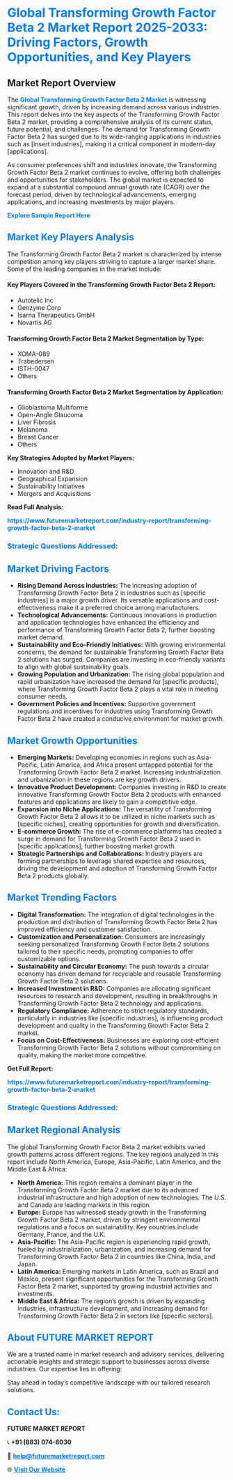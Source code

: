 <h1 style="color: #007BFF;">Global Transforming Growth Factor Beta 2 Market Report 2025-2033: Driving Factors, Growth Opportunities, and Key Players</h1>

<section id="overview">
<h2>Market Report Overview</h2>
<p>The <a href="https://www.futuremarketreport.com/industry-report/transforming-growth-factor-beta-2-market" style="color: #007BFF; text-decoration: none;"><strong>Global Transforming Growth Factor Beta 2 Market</strong></a> is witnessing significant growth, driven by increasing demand across various industries. This report delves into the key aspects of the Transforming Growth Factor Beta 2 market, providing a comprehensive analysis of its current status, future potential, and challenges. The demand for Transforming Growth Factor Beta 2 has surged due to its wide-ranging applications in industries such as [insert industries], making it a critical component in modern-day [applications].</p>
<p>As consumer preferences shift and industries innovate, the Transforming Growth Factor Beta 2 market continues to evolve, offering both challenges and opportunities for stakeholders. The global market is expected to expand at a substantial compound annual growth rate (CAGR) over the forecast period, driven by technological advancements, emerging applications, and increasing investments by major players.</p>
</section>

<section id="overview">
<p><a href="https://www.futuremarketreport.com/request-sample/reportId=52899" style="color: #007BFF; text-decoration: none;"><strong>Explore Sample Report Here</strong></a></p>
</section>

<section id="key-players">
<h2 style="color: #007BFF;">Market Key Players Analysis</h2>
<p>The Transforming Growth Factor Beta 2 market is characterized by intense competition among key players striving to capture a larger market share. Some of the leading companies in the market include:</p>
<h4>Key Players Covered in the Transforming Growth Factor Beta 2 Report:</h4>
<ul><li>Autotelic Inc</li><li>Genzyme Corp</li><li>Isarna Therapeutics GmbH</li><li>Novartis AG</li></ul>
<h4>Transforming Growth Factor Beta 2 Market Segmentation by Type:</h4>
<ul><li>XOMA-089</li><li>Trabedersen</li><li>ISTH-0047</li><li>Others</li></ul>

<h4>Transforming Growth Factor Beta 2 Market Segmentation by Application:</h4>
<ul><li>Glioblastoma Multiforme</li><li>Open-Angle Glaucoma</li><li>Liver Fibrosis</li><li>Melanoma</li><li>Breast Cancer</li><li>Others</li></ul>
<p><strong>Key Strategies Adopted by Market Players:</strong></p>
<ul>
<li>Innovation and R&D</li>
<li>Geographical Expansion</li>
<li>Sustainability Initiatives</li>
<li>Mergers and Acquisitions</li>
</ul>
</section>

<section>
<p><strong>Read Full Analysis: </strong></p><a href="https://www.futuremarketreport.com/industry-report/transforming-growth-factor-beta-2-market" style="color: #007BFF; text-decoration: none;"><strong>https://www.futuremarketreport.com/industry-report/transforming-growth-factor-beta-2-market</strong></a>
<h3 style="color: #007BFF;">Strategic Questions Addressed:</h3>
</section>

<section id="driving-factors">
<h2 style="color: #007BFF;">Market Driving Factors</h2>
<ul>
<li><strong>Rising Demand Across Industries:</strong> The increasing adoption of Transforming Growth Factor Beta 2 in industries such as [specific industries] is a major growth driver. Its versatile applications and cost-effectiveness make it a preferred choice among manufacturers.</li>
<li><strong>Technological Advancements:</strong> Continuous innovations in production and application technologies have enhanced the efficiency and performance of Transforming Growth Factor Beta 2, further boosting market demand.</li>
<li><strong>Sustainability and Eco-Friendly Initiatives:</strong> With growing environmental concerns, the demand for sustainable Transforming Growth Factor Beta 2 solutions has surged. Companies are investing in eco-friendly variants to align with global sustainability goals.</li>
<li><strong>Growing Population and Urbanization:</strong> The rising global population and rapid urbanization have increased the demand for [specific products], where Transforming Growth Factor Beta 2 plays a vital role in meeting consumer needs.</li>
<li><strong>Government Policies and Incentives:</strong> Supportive government regulations and incentives for industries using Transforming Growth Factor Beta 2 have created a conducive environment for market growth.</li>
</ul>
</section>

<section id="growth-opportunities">
<h2 style="color: #007BFF;">Market Growth Opportunities</h2>
<ul>
<li><strong>Emerging Markets:</strong> Developing economies in regions such as Asia-Pacific, Latin America, and Africa present untapped potential for the Transforming Growth Factor Beta 2 market. Increasing industrialization and urbanization in these regions are key growth drivers.</li>
<li><strong>Innovative Product Development:</strong> Companies investing in R&D to create innovative Transforming Growth Factor Beta 2 products with enhanced features and applications are likely to gain a competitive edge.</li>
<li><strong>Expansion into Niche Applications:</strong> The versatility of Transforming Growth Factor Beta 2 allows it to be utilized in niche markets such as [specific niches], creating opportunities for growth and diversification.</li>
<li><strong>E-commerce Growth:</strong> The rise of e-commerce platforms has created a surge in demand for Transforming Growth Factor Beta 2 used in [specific applications], further boosting market growth.</li>
<li><strong>Strategic Partnerships and Collaborations:</strong> Industry players are forming partnerships to leverage shared expertise and resources, driving the development and adoption of Transforming Growth Factor Beta 2 products globally.</li>
</ul>
</section>

<section id="trending-factors">
<h2 style="color: #007BFF;">Market Trending Factors</h2>
<ul>
<li><strong>Digital Transformation:</strong> The integration of digital technologies in the production and distribution of Transforming Growth Factor Beta 2 has improved efficiency and customer satisfaction.</li>
<li><strong>Customization and Personalization:</strong> Consumers are increasingly seeking personalized Transforming Growth Factor Beta 2 solutions tailored to their specific needs, prompting companies to offer customizable options.</li>
<li><strong>Sustainability and Circular Economy:</strong> The push towards a circular economy has driven demand for recyclable and reusable Transforming Growth Factor Beta 2 solutions.</li>
<li><strong>Increased Investment in R&D:</strong> Companies are allocating significant resources to research and development, resulting in breakthroughs in Transforming Growth Factor Beta 2 technology and applications.</li>
<li><strong>Regulatory Compliance:</strong> Adherence to strict regulatory standards, particularly in industries like [specific industries], is influencing product development and quality in the Transforming Growth Factor Beta 2 market.</li>
<li><strong>Focus on Cost-Effectiveness:</strong> Businesses are exploring cost-efficient Transforming Growth Factor Beta 2 solutions without compromising on quality, making the market more competitive.</li>
</ul>
</section>

<section>
<p><strong>Get Full Report: </strong></p><a href="https://www.futuremarketreport.com/industry-report/transforming-growth-factor-beta-2-market" style="color: #007BFF; text-decoration: none;"><strong>https://www.futuremarketreport.com/industry-report/transforming-growth-factor-beta-2-market</strong></a>
<h3 style="color: #007BFF;">Strategic Questions Addressed:</h3>
</section>


<section id="regional-analysis">
<h2 style="color: #007BFF;">Market Regional Analysis</h2>
<p>The global Transforming Growth Factor Beta 2 market exhibits varied growth patterns across different regions. The key regions analyzed in this report include North America, Europe, Asia-Pacific, Latin America, and the Middle East & Africa:</p>
<ul>
<li><strong>North America:</strong> This region remains a dominant player in the Transforming Growth Factor Beta 2 market due to its advanced industrial infrastructure and high adoption of new technologies. The U.S. and Canada are leading markets in this region.</li>
<li><strong>Europe:</strong> Europe has witnessed steady growth in the Transforming Growth Factor Beta 2 market, driven by stringent environmental regulations and a focus on sustainability. Key countries include Germany, France, and the U.K.</li>
<li><strong>Asia-Pacific:</strong> The Asia-Pacific region is experiencing rapid growth, fueled by industrialization, urbanization, and increasing demand for Transforming Growth Factor Beta 2 in countries like China, India, and Japan.</li>
<li><strong>Latin America:</strong> Emerging markets in Latin America, such as Brazil and Mexico, present significant opportunities for the Transforming Growth Factor Beta 2 market, supported by growing industrial activities and investments.</li>
<li><strong>Middle East & Africa:</strong> The region’s growth is driven by expanding industries, infrastructure development, and increasing demand for Transforming Growth Factor Beta 2 in sectors like [specific sectors].</li>
</ul>
</section>

<footer>
<h2 style="color: #007BFF;">About FUTURE MARKET REPORT</h2>
<p>We are a trusted name in market research and advisory services, delivering actionable insights and strategic support to businesses across diverse industries. Our expertise lies in offering:</p>

<p>Stay ahead in today’s competitive landscape with our tailored research solutions.</p>

<h2 style="color: #007BFF;">Contact Us:</h2>
<p><strong>FUTURE MARKET REPORT</strong></p>
<p>📞 <strong>+91 (883) 074-8030</strong></p>
<p>📧 <strong><a href="mailto:help@futuremarketreport.com" style="color: #007BFF;">help@futuremarketreport.com</a></strong></p>
<p>🌐 <strong><a href="https://www.futuremarketreport.com/" style="color: #007BFF;">Visit Our Website</a></strong></p>
</footer>